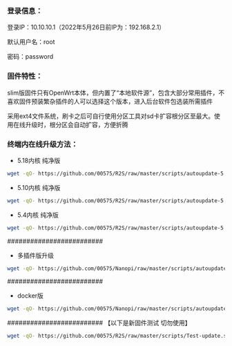 ### 登录信息：
登录IP：10.10.10.1（2022年5月26日前IP为：192.168.2.1）

默认用户名：root 

密码：password

### 固件特性：

slim版固件只有OpenWrt本体，但内置了“本地软件源”，包含大部分常用插件，不喜欢固件预装繁杂插件的人可以选择这个版本，进入后台软件包选装所需插件

采用ext4文件系统，刷卡之后可自行使用分区工具对sd卡扩容根分区至最大。使用在线升级时，根分区会自动扩容，方便折腾

### 终端内在线升级方法： 

+ 5.18内核 纯净版
```bash
wget -qO- https://github.com/00575/R2S/raw/master/scripts/autoupdate-5.18.sh | ver=-slim sh
```
+ 5.10内核 纯净版
```bash
wget -qO- https://github.com/00575/R2S/raw/master/scripts/autoupdate-5.10.sh | ver=-slim sh
```
+ 5.4内核 纯净版
```bash
wget -qO- https://github.com/00575/R2S/raw/master/scripts/autoupdate-5.4.sh | ver=-slim sh
```
#########################
+ 多插件版升级
```bash
wget -qO- https://github.com/00575/Nanopi/raw/master/scripts/autoupdate-bash.sh | bash
```
#########################
+ docker版
```bash
wget -qO- https://github.com/00575/Nanopi/raw/master/scripts/autoupdate-bash.sh | ver=-with-docker bash
```
#########################
【以下是新固件测试 切勿使用】
```bash
wget -qO- https://github.com/00575/R2S/raw/master/scripts/Test-update.sh | sh
```
